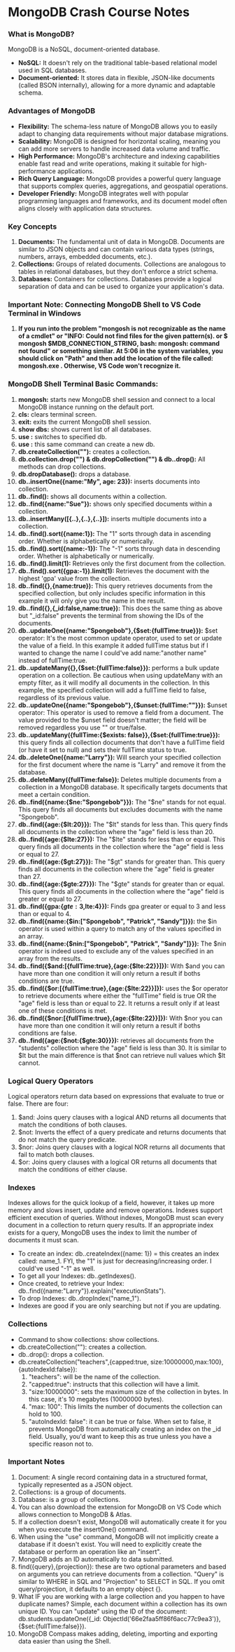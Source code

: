 # MongoDB Crash Course Notes

### What is MongoDB?

MongoDB is a NoSQL, document-oriented database.

- **NoSQL:** It doesn't rely on the traditional table-based relational model used in SQL databases.
- **Document-oriented:** It stores data in flexible, JSON-like documents (called BSON internally), allowing for a more dynamic and adaptable schema.

### Advantages of MongoDB

- **Flexibility:** The schema-less nature of MongoDB allows you to easily adapt to changing data requirements without major database migrations.
- **Scalability:** MongoDB is designed for horizontal scaling, meaning you can add more servers to handle increased data volume and traffic.
- **High Performance:** MongoDB's architecture and indexing capabilities enable fast read and write operations, making it suitable for high-performance applications.
- **Rich Query Language:** MongoDB provides a powerful query language that supports complex queries, aggregations, and geospatial operations.
- **Developer Friendly:** MongoDB integrates well with popular programming languages and frameworks, and its document model often aligns closely with application data structures.

### Key Concepts

1. **Documents:** The fundamental unit of data in MongoDB. Documents are similar to JSON objects and can contain various data types (strings, numbers, arrays, embedded documents, etc.).
2. **Collections:** Groups of related documents. Collections are analogous to tables in relational databases, but they don't enforce a strict schema.
3. **Databases:** Containers for collections. Databases provide a logical separation of data and can be used to organize your application's data.

### Important Note: Connecting MongoDB Shell to VS Code Terminal in Windows

1. **If you run into the problem "mongosh is not recognizable as the name of a cmdlet" or "INFO: Could not find files for the given pattern(s). or $ mongosh $MDB_CONNECTION_STRING, bash: mongosh: command not found" or something similar. At 5:06 in the system variables, you should click on "Path" and then add the location of the file called: mongosh.exe . Otherwise, VS Code won't recognize it.**

### MongoDB Shell Terminal Basic Commands:

1. **mongosh:** starts new MongoDB shell session and connect to a local MongoDB instance running on the default port.
2. **cls:** clears terminal screen.
3. **exit:** exits the current MongoDB shell session.
4. **show dbs:** shows current list of all databases.
5. **use <name of db>:** switches to specified db.
6. **use <name of db>:** this same command can create a new db.
7. **db.createCollection("<add name of collection>"):** creates a collection.
8. **db.collection.drop("") & db.dropCollection("") & db.<name of collection>.drop():** All methods can drop collections.
9. **db.dropDatabase():** drops a database.
10. **db.<name of collection>.insertOne({name:"My", age: 23}):** inserts documents into collection.
11. **db.<name of collection>.find():** shows all documents within a collection.
12. **db.<name of collection>.find({name:"Sue"}):** shows only specified documents within a collection.
13. **db.<name of collection>.insertMany([{..},{..},{..}]):** inserts multiple documents into a collection.
14. **db.<name of collection>.find().sort({name:1}):** The "1" sorts through data in ascending order. Whether is alphabetically or numerically.
15. **db.<name of collection>.find().sort({name:-1}):** The "-1" sorts through data in descending order. Whether is alphabetically or numerically.
16. **db.<name of collection>.find().limit(1):** Retrieves only the first document from the collection.
17. **db.<name of collection>.find().sort({gpa:-1}).limit(1):** Retrieves the document with the highest 'gpa' value from the collection.
18. **db.<name of collection>.find({},{name:true}):** This query retrieves documents from the specified collection, but only includes specific information in this example it will only give you the name in the result.
19. **db.<name of collection>.find({},{\_id:false,name:true}):** This does the same thing as above but "\_id:false" prevents the terminal from showing the IDs of the documents.
20. **db.<name of collection>.updateOne({name:"Spongebob"},{$set:{fullTime:true}}):** $set operator: It's the most common update operator, used to set or update the value of a field. In this example it added fullTime status but if I wanted to change the name I could've add name:"another name" instead of fullTime:true.
21. **db.<name of collection>.updateMany({},{$set:{fullTime:false}}):** performs a bulk update operation on a collection. Be cautious when using updateMany with an empty filter, as it will modify all documents in the collection. In this example, the specified collection will add a fullTime field to false, regardless of its previous value.
22. **db.<name of collection>.updateOne({name:"Spongebob"},{$unset:{fullTime:""}}):** $unset operator: This operator is used to remove a field from a document. The value provided to the $unset field doesn't matter; the field will be removed regardless you use "" or true/false.
23. **db.<name of collection>.updateMany({fullTime:{$exists: false}},{$set:{fullTime:true}}):** this query finds all collection documents that don't have a fullTime field (or have it set to null) and sets their fullTime status to true.
24. **db.<name of collection>.deleteOne({name:"Larry"}):** Will search your specified collection for the first document where the name is "Larry" and remove it from the database.
25. **db.<name of collection>.deleteMany({fullTime:false}):** Deletes multiple documents from a collection in a MongoDB database. It specifically targets documents that meet a certain condition.
26. **db.<name of collection>.find({name:{$ne:"Spongebob"}}):** The "$ne" stands for not equal. This query finds all documents but excludes documents with the name "Spongebob".
27. **db.<name of collection>.find({age:{$lt:20}}):** The "$lt" stands for less than. This query finds all documents in the collection where the "age" field is less than 20.
28. **db.<name of collection>.find({age:{$lte:27}}):** The "$lte" stands for less than or equal. This query finds all documents in the collection where the "age" field is less or equal to 27.
29. **db.<name of collection>.find({age:{$gt:27}}):** The "$gt" stands for greater than. This query finds all documents in the collection where the "age" field is greater than 27.
30. **db.<name of collection>.find({age:{$gte:27}}):** The "$gte" stands for greater than or equal. This query finds all documents in the collection where the "age" field is greater or equal to 27.
31. **db.<name of collection>.find({gpa:{$gte:3,$lte:4}}):** Finds gpa greater or equal to 3 and less than or equal to 4.
32. **db.<name of collection>.find({name:{$in:["Spongebob", "Patrick", "Sandy"]}}):** the $in operator is used within a query to match any of the values specified in an array.
33. **db.<name of collection>.find({name:{$nin:["Spongebob", "Patrick", "Sandy"]}}):** The $nin operator is indeed used to exclude any of the values specified in an array from the results.
34. **db.<name of collection>.find({$and:[{fullTime:true},{age:{$lte:22}}]}):** With $and you can have more than one condition it will only return a result if boths conditions are true.
35. **db.<name of collection>.find({$or:[{fullTime:true},{age:{$lte:22}}]}):** uses the $or operator to retrieve documents where either the "fullTime" field is true OR the "age" field is less than or equal to 22. It returns a result only if at least one of these conditions is met.
36. **db.<name of collection>.find({$nor:[{fullTime:true},{age:{$lte:22}}]}):** With $nor you can have more than one condition it will only return a result if boths conditions are false.
37. **db.<name of collection>.find({age:{$not:{$gte:30}}}):** retrieves all documents from the "students" collection where the "age" field is less than 30. It is similar to $lt but the main difference is that $not can retrieve null values which $lt cannot.

### Logical Query Operators

Logical operators return data based on expressions that evaluate to true or false. There are four:

1. $and: Joins query clauses with a logical AND returns all documents that match the conditions of both clauses.
2. $not: Inverts the effect of a query predicate and returns documents that do not match the query predicate.
3. $nor: Joins query clauses with a logical NOR returns all documents that fail to match both clauses.
4. $or: Joins query clauses with a logical OR returns all documents that match the conditions of either clause.

### Indexes

Indexes allows for the quick lookup of a field, however, it takes up more memory and slows insert, update and remove operations. Indexes support efficient execution of queries. Without indexes, MongoDB must scan every document in a collection to return query results. If an appropriate index exists for a query, MongoDB uses the index to limit the number of documents it must scan.

- To create an index: db.<name of collection>.createIndex({name: 1}) = this creates an index called: name_1. FYI, the "1" is just for decreasing/increasing order. I could've used "-1" as well.
- To get all your Indexes: db.<name of collection>.getIndexes().
- Once created, to retrieve your Index: db.<name of collection>.find({name:"Larry"}).explain("executionStats").
- To drop Indexes: db.<name of collection>.dropIndex("name_1").
- Indexes are good if you are only searching but not if you are updating.

### Collections

- Command to show collections: show collections.
- db.createCollection("<add name of collection>"): creates a collection.
- db.<name of collection>.drop(): drops a collection.
- db.createCollection("teachers",{capped:true, size:10000000,max:100},{autoIndexId:false}):
  1. "teachers": will be the name of the collection.
  2. "capped:true": instructs that this collection will have a limit.
  3. "size:10000000": sets the maximum size of the collection in bytes. In this case, it's 10 megabytes (10000000 bytes).
  4. "max: 100": This limits the number of documents the collection can hold to 100.
  5. "autoIndexId: false": it can be true or false. When set to false, it prevents MongoDB from automatically creating an index on the \_id field. Usually, you'd want to keep this as true unless you have a specific reason not to.

### Important Notes

1. Document: A single record containing data in a structured format, typically represented as a JSON object.
2. Collections: is a group of documents.
3. Database: is a group of collections.
4. You can also download the extension for MongoDB on VS Code which allows connection to MongoDB & Atlas.
5. If a collection doesn't exist, MongoDB will automatically create it for you when you execute the insertOne() command.
6. When using the "use" command, MongoDB will not implicitly create a database if it doesn't exist. You will need to explicitly create the database or perform an operation like an "insert".
7. MongoDB adds an ID automatically to data submitted.
8. find({query},{projection}): these are two optional parameters and based on arguments you can retrieve documents from a collection. "Query" is similar to WHERE in SQL and "Projection" to SELECT in SQL. If you omit query/projection, it defaults to an empty object {}.
9. What IF you are working with a large collection and you happen to have duplicate names? Simple, each document within a collection has its own unique ID. You can "update" using the ID of the document: db.students.updateOne({\_id: ObjectId('66e2faa5ff86f6acc77c9ea3')},{$set:{fullTime:false}}).
10. MongoDB Compass makes adding, deleting, importing and exporting data easier than using the Shell.
